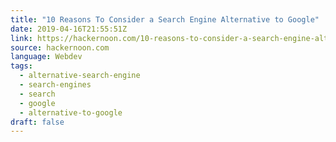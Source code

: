 ```yaml
---
title: "10 Reasons To Consider a Search Engine Alternative to Google"
date: 2019-04-16T21:55:51Z
link: https://hackernoon.com/10-reasons-to-consider-a-search-engine-alternative-to-google-a4d46f791545?source=rss----3a8144eabfe3---4
source: hackernoon.com
language: Webdev
tags:
  - alternative-search-engine
  - search-engines
  - search
  - google
  - alternative-to-google
draft: false
---
```

